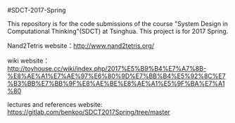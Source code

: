 #SDCT-2017-Spring

This repository is for the code submissions of the course "System Design in Computational Thinking"(SDCT) at Tsinghua. This project is for 2017 Spring.

Nand2Tetris website：http://www.nand2tetris.org/

wiki website：http://toyhouse.cc/wiki/index.php/2017%E5%B9%B4%E7%A7%8B-%E8%AE%A1%E7%AE%97%E6%80%9D%E7%BB%B4%E5%92%8C%E7%B3%BB%E7%BB%9F%E8%AE%BE%E8%AE%A1%E5%9F%BA%E7%A1%80

lectures and references website: https://gitlab.com/benkoo/SDCT2017Spring/tree/master
